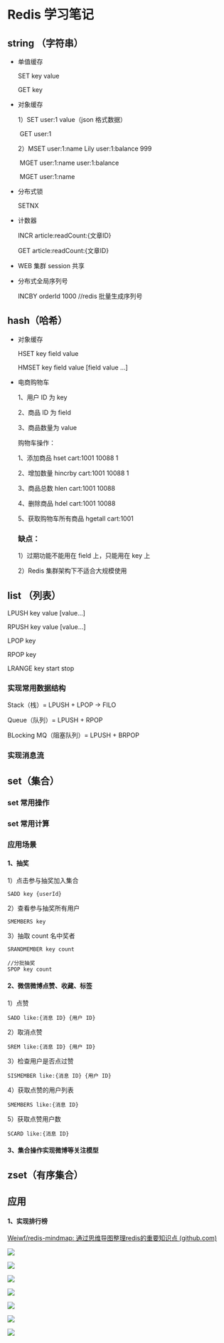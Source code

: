 # Redis 学习笔记


## string （字符串）

* 单值缓存  

  SET key value

  GET key

* 对象缓存

  1）SET user:1 value（json 格式数据）

  ​	  GET user:1

  2）MSET user:1:name Lily user:1:balance 999

  ​	  MGET user:1:name user:1:balance

  ​	  MGET user:1:name

* 分布式锁

  SETNX

* 计数器

  INCR article:readCount:{文章ID}

  GET article:readCount:{文章ID}

* WEB 集群 session 共享

* 分布式全局序列号

  INCBY orderId 1000  //redis 批量生成序列号

## hash（哈希）

* 对象缓存

  HSET key field value

  HMSET key field value [field value ...]

* 电商购物车

  1、用户 ID 为 key

  2、商品 ID 为 field

  3、商品数量为 value

  购物车操作：

  1、添加商品  hset cart:1001 10088 1

  2、增加数量  hincrby cart:1001 10088 1

  3、商品总数  hlen cart:1001 10088

  4、删除商品  hdel cart:1001 10088

  5、获取购物车所有商品  hgetall cart:1001
  
  ### 缺点：
  
  1）过期功能不能用在 field 上，只能用在 key 上
  
  2）Redis 集群架构下不适合大规模使用

## list （列表）

LPUSH key value [value...]

RPUSH key value [value...]

LPOP key

RPOP key

LRANGE key start stop

### 实现常用数据结构

Stack（栈）= LPUSH + LPOP -> FILO

Queue（队列）= LPUSH + RPOP 

BLocking MQ（阻塞队列）= LPUSH + BRPOP

### 实现消息流

## set（集合）

### set 常用操作

### set 常用计算

### 应用场景

#### 1、抽奖

1）点击参与抽奖加入集合

```
SADD key {userId}
```

2）查看参与抽奖所有用户

```
SMEMBERS key
```

3）抽取 count 名中奖者

```
SRANDMEMBER key count

//分批抽奖
SPOP key count
```



#### 2、微信微博点赞、收藏、标签

1）点赞

```
SADD like:{消息 ID} {用户 ID}
```

2）取消点赞

```
SREM like:{消息 ID} {用户 ID}
```

3）检查用户是否点过赞

```
SISMEMBER like:{消息 ID} {用户 ID}
```

4）获取点赞的用户列表

```
SMEMBERS like:{消息 ID} 
```

5）获取点赞用户数

```
SCARD like:{消息 ID} 
```

#### 3、集合操作实现微博等关注模型

## zset（有序集合）



## 应用

#### 1、实现排行榜


[Weiwf/redis-mindmap: 通过思维导图整理redis的重要知识点 (github.com)](https://github.com/Weiwf/redis-mindmap)

![](./src/redis持久化.png)


![](./src/redis复制.png)

![](./src/redis缓存设计.png)


![](./src/redis内存.png)


![](./src/redis内存优化.png)


![](.src/redis哨兵.png)


![](redis阻塞.png)